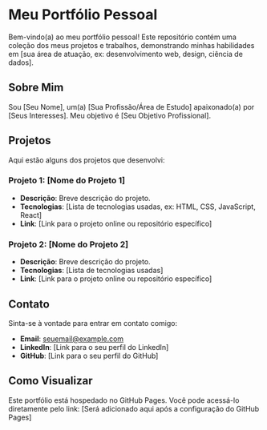 # Meu Portfólio Pessoal

Bem-vindo(a) ao meu portfólio pessoal! Este repositório contém uma coleção dos meus projetos e trabalhos, demonstrando minhas habilidades em [sua área de atuação, ex: desenvolvimento web, design, ciência de dados].

## Sobre Mim

Sou [Seu Nome], um(a) [Sua Profissão/Área de Estudo] apaixonado(a) por [Seus Interesses]. Meu objetivo é [Seu Objetivo Profissional].

## Projetos

Aqui estão alguns dos projetos que desenvolvi:

### Projeto 1: [Nome do Projeto 1]
- **Descrição**: Breve descrição do projeto.
- **Tecnologias**: [Lista de tecnologias usadas, ex: HTML, CSS, JavaScript, React]
- **Link**: [Link para o projeto online ou repositório específico]

### Projeto 2: [Nome do Projeto 2]
- **Descrição**: Breve descrição do projeto.
- **Tecnologias**: [Lista de tecnologias usadas]
- **Link**: [Link para o projeto online ou repositório específico]

## Contato

Sinta-se à vontade para entrar em contato comigo:

- **Email**: seuemail@example.com
- **LinkedIn**: [Link para o seu perfil do LinkedIn]
- **GitHub**: [Link para o seu perfil do GitHub]

## Como Visualizar

Este portfólio está hospedado no GitHub Pages. Você pode acessá-lo diretamente pelo link: [Será adicionado aqui após a configuração do GitHub Pages]
